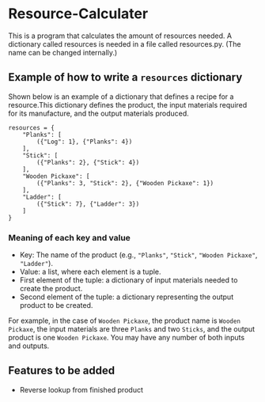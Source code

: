 # Resource-Calculater
This is a program that calculates the amount of resources needed.
A dictionary called resources is needed in a file called resources.py. (The name can be changed internally.)

## Example of how to write a `resources` dictionary
Shown below is an example of a dictionary that defines a recipe for a resource.This dictionary defines the product, the input materials required for its manufacture, and the output materials produced.
```
resources = {
    "Planks": [
        ({"Log": 1}, {"Planks": 4})
    ],
    "Stick": [
        ({"Planks": 2}, {"Stick": 4})
    ],
    "Wooden Pickaxe": [
        ({"Planks": 3, "Stick": 2}, {"Wooden Pickaxe": 1})
    ],
    "Ladder": [
        ({"Stick": 7}, {"Ladder": 3})
    ]
}
```

### Meaning of each key and value
- Key: The name of the product (e.g., `"Planks"`, `"Stick"`, `"Wooden Pickaxe"`, `"Ladder"`).
- Value: a list, where each element is a tuple.
- First element of the tuple: a dictionary of input materials needed to create the product.
- Second element of the tuple: a dictionary representing the output product to be created.

For example, in the case of `Wooden Pickaxe`, the product name is `Wooden Pickaxe`, the input materials are three `Planks` and two `Sticks`, and the output product is one `Wooden Pickaxe`.
You may have any number of both inputs and outputs.

## Features to be added
- Reverse lookup from finished product
